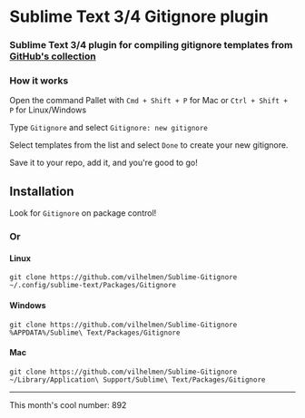 # Sublime Text 3/4 Gitignore plugin

### Sublime Text 3/4 plugin for compiling gitignore templates from [GitHub's collection](https://github.com/github/gitignore)

### How it works
Open the command Pallet with ```Cmd + Shift + P``` for Mac or ```Ctrl + Shift + P``` for Linux/Windows

Type ```Gitignore``` and select ```Gitignore: new gitignore```

Select templates from the list and select `Done` to create your new gitignore.

Save it to your repo, add it, and you're good to go!

## Installation

Look for `Gitignore` on package control!

### Or

#### Linux

```
git clone https://github.com/vilhelmen/Sublime-Gitignore ~/.config/sublime-text/Packages/Gitignore
```

#### Windows

```
git clone https://github.com/vilhelmen/Sublime-Gitignore %APPDATA%/Sublime\ Text/Packages/Gitignore
```


#### Mac

```
git clone https://github.com/vilhelmen/Sublime-Gitignore ~/Library/Application\ Support/Sublime\ Text/Packages/Gitignore
```

---

This month's cool number: 892
